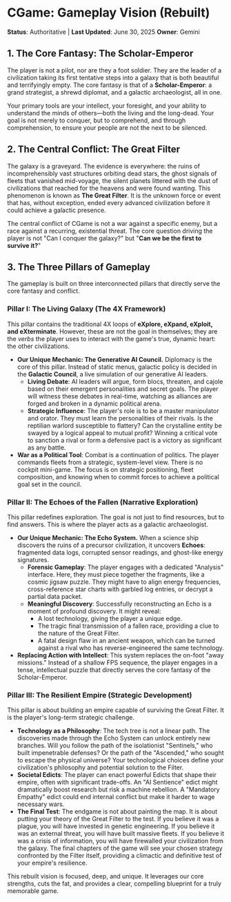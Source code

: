 # CGame: Gameplay Vision (Rebuilt)

**Status**: Authoritative | **Last Updated**: June 30, 2025
**Owner**: Gemini

## 1. The Core Fantasy: The Scholar-Emperor

The player is not a pilot, nor are they a foot soldier. They are the leader of a civilization taking its first tentative steps into a galaxy that is both beautiful and terrifyingly empty. The core fantasy is that of a **Scholar-Emperor**: a grand strategist, a shrewd diplomat, and a galactic archaeologist, all in one.

Your primary tools are your intellect, your foresight, and your ability to understand the minds of others—both the living and the long-dead. Your goal is not merely to conquer, but to comprehend, and through comprehension, to ensure your people are not the next to be silenced.

## 2. The Central Conflict: The Great Filter

The galaxy is a graveyard. The evidence is everywhere: the ruins of incomprehensibly vast structures orbiting dead stars, the ghost signals of fleets that vanished mid-voyage, the silent planets littered with the dust of civilizations that reached for the heavens and were found wanting. This phenomenon is known as **The Great Filter**. It is the unknown force or event that has, without exception, ended every advanced civilization before it could achieve a galactic presence.

The central conflict of CGame is not a war against a specific enemy, but a race against a recurring, existential threat. The core question driving the player is not "Can I conquer the galaxy?" but "**Can we be the first to survive it?**"

## 3. The Three Pillars of Gameplay

The gameplay is built on three interconnected pillars that directly serve the core fantasy and conflict.

### Pillar I: The Living Galaxy (The 4X Framework)

This pillar contains the traditional 4X loops of **eXplore, eXpand, eXploit, and eXterminate**. However, these are not the goal in themselves; they are the *verbs* the player uses to interact with the game's true, dynamic heart: the other civilizations.

*   **Our Unique Mechanic: The Generative AI Council.** Diplomacy is the core of this pillar. Instead of static menus, galactic policy is decided in the **Galactic Council**, a live simulation of our generative AI leaders.
    *   **Living Debate**: AI leaders will argue, form blocs, threaten, and cajole based on their emergent personalities and secret goals. The player will witness these debates in real-time, watching as alliances are forged and broken in a dynamic political arena.
    *   **Strategic Influence**: The player's role is to be a master manipulator and orator. They must learn the personalities of their rivals. Is the reptilian warlord susceptible to flattery? Can the crystalline entity be swayed by a logical appeal to mutual profit? Winning a critical vote to sanction a rival or form a defensive pact is a victory as significant as any battle.
*   **War as a Political Tool**: Combat is a continuation of politics. The player commands fleets from a strategic, system-level view. There is no cockpit mini-game. The focus is on strategic positioning, fleet composition, and knowing when to commit forces to achieve a political goal set in the council.

### Pillar II: The Echoes of the Fallen (Narrative Exploration)

This pillar redefines exploration. The goal is not just to find resources, but to find answers. This is where the player acts as a galactic archaeologist.

*   **Our Unique Mechanic: The Echo System.** When a science ship discovers the ruins of a precursor civilization, it uncovers **Echoes**: fragmented data logs, corrupted sensor readings, and ghost-like energy signatures.
    *   **Forensic Gameplay**: The player engages with a dedicated "Analysis" interface. Here, they must piece together the fragments, like a cosmic jigsaw puzzle. They might have to align energy frequencies, cross-reference star charts with garbled log entries, or decrypt a partial data packet.
    *   **Meaningful Discovery**: Successfully reconstructing an Echo is a moment of profound discovery. It might reveal:
        *   A lost technology, giving the player a unique edge.
        *   The tragic final transmission of a fallen race, providing a clue to the nature of the Great Filter.
        *   A fatal design flaw in an ancient weapon, which can be turned against a rival who has reverse-engineered the same technology.
*   **Replacing Action with Intellect**: This system replaces the on-foot "away missions." Instead of a shallow FPS sequence, the player engages in a tense, intellectual puzzle that directly serves the core fantasy of the Scholar-Emperor.

### Pillar III: The Resilient Empire (Strategic Development)

This pillar is about building an empire capable of surviving the Great Filter. It is the player's long-term strategic challenge.

*   **Technology as a Philosophy**: The tech tree is not a linear path. The discoveries made through the Echo System can unlock entirely new branches. Will you follow the path of the isolationist "Sentinels," who built impenetrable defenses? Or the path of the "Ascended," who sought to escape the physical universe? Your technological choices define your civilization's philosophy and potential solution to the Filter.
*   **Societal Edicts**: The player can enact powerful Edicts that shape their empire, often with significant trade-offs. An "AI Sentience" edict might dramatically boost research but risk a machine rebellion. A "Mandatory Empathy" edict could end internal conflict but make it harder to wage necessary wars.
*   **The Final Test**: The endgame is not about painting the map. It is about putting your theory of the Great Filter to the test. If you believe it was a plague, you will have invested in genetic engineering. If you believe it was an external threat, you will have built massive fleets. If you believe it was a crisis of information, you will have firewalled your civilization from the galaxy. The final chapters of the game will see your chosen strategy confronted by the Filter itself, providing a climactic and definitive test of your empire's resilience.

This rebuilt vision is focused, deep, and unique. It leverages our core strengths, cuts the fat, and provides a clear, compelling blueprint for a truly memorable game.
